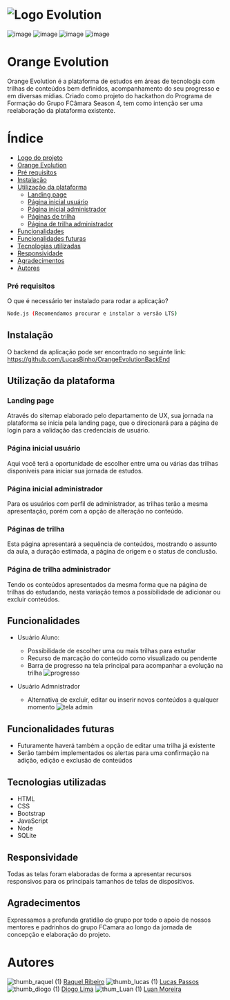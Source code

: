 # ![Logo Evolution](https://user-images.githubusercontent.com/96957356/201692914-855be391-a4b8-48d0-8c01-67eefd8f4633.png)

![image](https://img.shields.io/badge/Node.js-43853D?style=for-the-badge&logo=node.js&logoColor=white) ![image](https://img.shields.io/badge/HTML-239120?style=for-the-badge&logo=html5&logoColor=white)  ![image](https://img.shields.io/badge/JavaScript-F7DF1E?style=for-the-badge&logo=javascript&logoColor=black)  ![image](https://img.shields.io/badge/Bootstrap-563D7C?style=for-the-badge&logo=bootstrap&logoColor=white)

 # Orange Evolution

Orange Evolution é a plataforma de estudos em áreas de tecnologia com trilhas de conteúdos bem definidos, acompanhamento do seu progresso e em diversas mídias. Criado como projeto do hackathon do Programa de Formação do Grupo FCâmara Season 4, tem como intenção ser uma reelaboração da plataforma existente.

# Índice
* [Logo do projeto](#Logo-Evolution)
* [Orange Evolution](#Orange-Evolution)
* [Pré requisitos](#Pré-requisitos)
* [Instalação](#Instalação)
* [Utilização da plataforma](#Utilização-da-plataforma)
  * [Landing page](#Landing-page)
  * [Página inicial usuário](#Página-inicial-usuário)
  * [Página inicial administrador](#Página-inicial-administrador)
  * [Páginas de trilha](#Páginas-de-trilha)
  * [Página de trilha administrador](#Página-de-trilha-administrador)
* [Funcionalidades](#Funcionalidades)
* [Funcionalidades futuras](#Funcionalidades-futuras)
* [Tecnologias utilizadas](#Tecnologias-utilizadas)
* [Responsividade](#Responsividade)
* [Agradecimentos](#Agradecimentos)
* [Autores](#Autores)

### Pré requisitos 
O que é necessário ter instalado para rodar a aplicação?
```bash
Node.js (Recomendamos procurar e instalar a versão LTS)
```

## Instalação
O backend da aplicação pode ser encontrado no seguinte link:
<https://github.com/LucasBinho/OrangeEvolutionBackEnd>

## Utilização da plataforma

### Landing page
Através do sitemap elaborado pelo departamento de UX, sua jornada na plataforma se inicia pela landing page, que o direcionará para a página de login para a validação das credenciais de usuário.

### Página inicial usuário
Aqui você terá a oportunidade de escolher entre uma ou várias das trilhas disponíveis para iniciar sua jornada de estudos.

### Página inicial administrador
Para os usuários com perfil de administrador, as trilhas terão a mesma apresentação, porém com a opção de alteração no conteúdo.

### Páginas de trilha
Esta página apresentará a sequência de conteúdos, mostrando o assunto da aula,  a duração estimada, a página de origem e o status de conclusão.

### Página de trilha administrador
Tendo os conteúdos apresentados da mesma forma que na página de trilhas do estudando, nesta variação temos a possibilidade de adicionar ou excluir conteúdos.

## Funcionalidades
  + Usuário Aluno:
    - Possibilidade de escolher uma ou mais trilhas para estudar
    - Recurso de marcação do conteúdo como visualizado ou pendente
    - Barra de progresso na tela principal para acompanhar a evolução na trilha
![progresso](https://user-images.githubusercontent.com/96957356/201769299-1f7a338f-5092-43b5-80f2-e6e9cae23f09.gif)

  + Usuário Admnistrador
    - Alternativa de excluir, editar ou inserir novos conteúdos a qualquer momento
![tela admin](https://user-images.githubusercontent.com/96957356/201770163-ed1361d1-4fe5-4657-a0f3-72599928c86e.png)

## Funcionalidades futuras
* Futuramente haverá também a opção de editar uma trilha já existente
* Serão também implementados os alertas para uma confirmação na adição, edição e exclusão de conteúdos

## Tecnologias utilizadas
* HTML
* CSS
* Bootstrap
* JavaScript
* Node
* SQLite

## Responsividade
Todas as telas foram elaboradas de forma a apresentar recursos responsivos para os principais tamanhos de telas de dispositivos.

## Agradecimentos
Expressamos a profunda gratidão do grupo por todo o apoio de nossos mentores e padrinhos do grupo FCamara ao longo da jornada de concepção e elaboração do projeto.

# Autores
![thumb_raquel (1)](https://user-images.githubusercontent.com/96957356/201738714-e3422ab0-8d9e-40ed-a04b-e5b9f73752c8.jpg) [Raquel Ribeiro](https://www.behance.net/raquelalribeiro)
![thumb_lucas (1)](https://user-images.githubusercontent.com/96957356/201738718-bf32611f-9f5e-40c9-ba99-ebb7ce0f3bcb.jpg) [Lucas Passos](https://github.com/LucasBinho) 
![thumb_diogo (1)](https://user-images.githubusercontent.com/96957356/201738720-d6fd1d24-8e83-459b-ba66-1ba2d9c37046.jpg) [Diogo Lima](https://github.com/diogoOLima) 
![thum_Luan (1)](https://user-images.githubusercontent.com/96957356/201738253-8171cc67-d791-4f74-a43a-a1c814732c43.jpg) [Luan Moreira](https://github.com/luanmoreira59)
